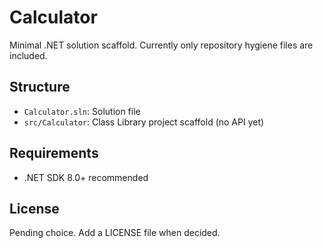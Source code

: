 # Calculator

Minimal .NET solution scaffold. Currently only repository hygiene files are included.

## Structure
- `Calculator.sln`: Solution file
- `src/Calculator`: Class Library project scaffold (no API yet)

## Requirements
- .NET SDK 8.0+ recommended

## License
Pending choice. Add a LICENSE file when decided.
